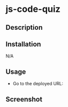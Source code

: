 # js-code-quiz
## Description

## Installation
N/A 

## Usage
* Go to the deployed URL:

## Screenshot